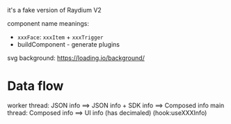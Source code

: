 it's a fake version of Raydium V2

component name meanings:

- `xxxFace`: `xxxItem` + `xxxTrigger`
- buildComponent - generate plugins

svg background: https://loading.io/background/

# Data flow

worker thread: JSON info ==> JSON info + SDK info ==> Composed info
main thread: Composed info ==> UI info (has decimaled) (hook:useXXXInfo)
